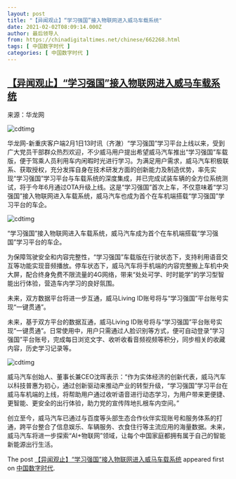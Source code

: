 ```yaml
---
layout: post
title: "【异闻观止】“学习强国”接入物联网进入威马车载系统"
date: 2021-02-02T08:09:14.000Z
author: 最后领导人
from: https://chinadigitaltimes.net/chinese/662268.html
tags: [ 中国数字时代 ]
categories: [ 中国数字时代 ]
---
```

<!--1612253354000-->
[【异闻观止】“学习强国”接入物联网进入威马车载系统](https://chinadigitaltimes.net/chinese/662268.html)
------

<div>
<p>来源：华龙网</p><p><img src="https://chinadigitaltimes.net/chinese/files/2021/02/image-1612253257812.png" alt="cdtimg" /></p><p>华龙网-新重庆客户端2月1日13时讯（齐澈）“学习强国”学习平台上线以来，受到广大党员干部群众热烈欢迎，不少威马用户提出希望威马汽车推出“学习强国”车载版，便于驾乘人员利用车内闲暇时光进行学习。为满足用户需求，威马汽车积极联系、获取授权，充分发挥自身在技术研发方面的创新能力及制造优势，率先实现“学习强国”学习平台与车载系统的深度集成，并已完成试装车辆的全方位系统测试，将于今年6月通过OTA升级上线。这是“学习强国”首次上车，不仅意味着“学习强国”接入物联网进入车载系统，威马汽车也成为首个在车机端搭载“学习强国”学习平台的车企。 </p><p><img src="https://chinadigitaltimes.net/chinese/files/2021/02/image-1612253288675.png" alt="cdtimg" /></p><p>“学习强国”接入物联网进入车载系统，威马汽车成为首个在车机端搭载“学习强国”学习平台的车企。</p><p>为保障驾驶安全和内容完整性，“学习强国”车载版在行驶状态下，支持利用语音交互等功能实现音频播放。停车状态下，威马汽车将手机端的内容完整搬上车机中央大屏，配合终身免费不限流量的4G网络，带来“处处可学、时时能学”的学习型智能出行体验，营造车内学习的良好氛围。</p><p>未来，双方数据平台将进一步互通，威马Living ID账号将与“学习强国”平台账号实现“一键贯通”。</p><p>未来，基于双方平台的数据互通，威马Living ID账号将与“学习强国”平台账号实现“一键贯通”。日常使用中，用户只需通过人脸识别等方式，便可自动登录“学习强国”平台账号，完成每日浏览文字、收听收看音频视频等积分，同步相关的收藏内容，历史学习记录等。</p><p><img src="https://chinadigitaltimes.net/chinese/files/2021/02/image-1612253303105.png" alt="cdtimg" /></p><p>威马汽车创始人、董事长兼CEO沈晖表示：“作为实体经济的创新代表，威马汽车以科技普惠为初心，通过创新驱动来推动产业的转型升级，“学习强国”学习平台在威马车机端的上线，将帮助用户通过收听语音进行动态学习，为用户带来更便捷、更智能、更安全的出行体验，助力党的宣传阵地扎根车内空间。”</p><p>创立至今，威马汽车已通过与百度等头部生态合作伙伴实现账号和服务体系的打通，跨平台整合了信息娱乐、车辆服务、衣食住行等主流应用的海量数据。未来，威马汽车将进一步探索“AI+物联网”领域，让每个中国家庭都拥有属于自己的智能新能源出行生活。</p><p>The post <a rel="nofollow" href="https://chinadigitaltimes.net/chinese/662268.html">【异闻观止】“学习强国”接入物联网进入威马车载系统</a> appeared first on <a rel="nofollow" href="https://chinadigitaltimes.net/chinese">中国数字时代</a>.</p>
</div>
